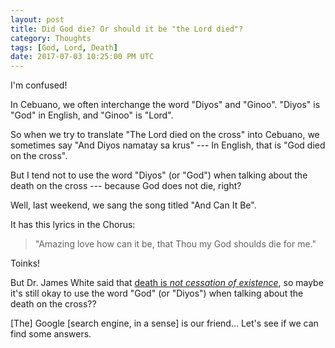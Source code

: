 ```yaml
---
layout: post
title: Did God die? Or should it be "the Lord died"?
category: Thoughts
tags: [God, Lord, Death]
date: 2017-07-03 10:25:00 PM UTC
---
```


<!-- July 4, 2017 06:25:00 AM Philippine Time -->


I'm confused!

In Cebuano, we often interchange the word "Diyos" and "Ginoo". "Diyos" is "God" in English, and "Ginoo" is "Lord".

So when we try to translate "The Lord died on the cross" into Cebuano, we sometimes say "And Diyos namatay sa krus" --- In English, that is "God died on the cross".

<!--more-->

But I tend not to use the word "Diyos" (or "God") when talking about the death on the cross --- because God does not die, right?

Well, last weekend, we sang the song titled "And Can It Be".

It has this lyrics in the Chorus:

> "Amazing love how can it be, that Thou my God shoulds die for me."

Toinks!

But Dr. James White said that [death is _not cessation of existence_](https://youtu.be/ZnElgAnN414), so maybe it's still okay to use the word "God" (or "Diyos") when talking about the death on the cross??

[The] Google [search engine, in a sense] is our friend... Let's see if we can find some answers.
